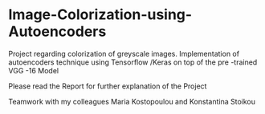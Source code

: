 # Image-Colorization-using-Autoencoders
Project regarding colorization of greyscale images. Implementation of autoencoders technique using Tensorflow /Keras on top of the pre -trained VGG -16 Model


Please read the Report for further explanation of the Project

Teamwork with my colleagues Maria Kostopoulou and Konstantina Stoikou
